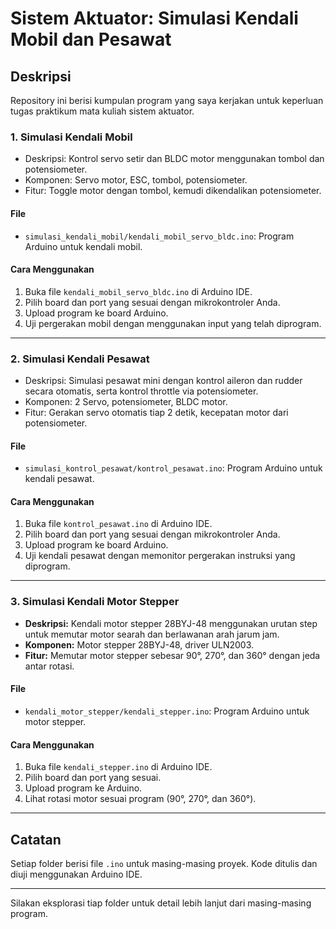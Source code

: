 # Sistem Aktuator: Simulasi Kendali Mobil dan Pesawat

## Deskripsi
Repository ini berisi kumpulan program yang saya kerjakan untuk keperluan tugas praktikum mata kuliah sistem aktuator.

### 1. Simulasi Kendali Mobil
- Deskripsi: Kontrol servo setir dan BLDC motor menggunakan tombol dan potensiometer.
- Komponen: Servo motor, ESC, tombol, potensiometer.
- Fitur: Toggle motor dengan tombol, kemudi dikendalikan potensiometer.

#### File
- `simulasi_kendali_mobil/kendali_mobil_servo_bldc.ino`: Program Arduino untuk kendali mobil.

#### Cara Menggunakan
1. Buka file `kendali_mobil_servo_bldc.ino` di Arduino IDE.
2. Pilih board dan port yang sesuai dengan mikrokontroler Anda.
3. Upload program ke board Arduino.
4. Uji pergerakan mobil dengan menggunakan input yang telah diprogram.

---

### 2. Simulasi Kendali Pesawat
- Deskripsi: Simulasi pesawat mini dengan kontrol aileron dan rudder secara otomatis, serta kontrol throttle via potensiometer.
- Komponen: 2 Servo, potensiometer, BLDC motor.
- Fitur: Gerakan servo otomatis tiap 2 detik, kecepatan motor dari potensiometer.

#### File
- `simulasi_kontrol_pesawat/kontrol_pesawat.ino`: Program Arduino untuk kendali pesawat.

#### Cara Menggunakan
1. Buka file `kontrol_pesawat.ino` di Arduino IDE.
2. Pilih board dan port yang sesuai dengan mikrokontroler Anda.
3. Upload program ke board Arduino.
4. Uji kendali pesawat dengan memonitor pergerakan instruksi yang diprogram.

---

### 3. Simulasi Kendali Motor Stepper
- **Deskripsi:** Kendali motor stepper 28BYJ-48 menggunakan urutan step untuk memutar motor searah dan berlawanan arah jarum jam.
- **Komponen:** Motor stepper 28BYJ-48, driver ULN2003.
- **Fitur:** Memutar motor stepper sebesar 90°, 270°, dan 360° dengan jeda antar rotasi.

#### File
- `kendali_motor_stepper/kendali_stepper.ino`: Program Arduino untuk motor stepper.

#### Cara Menggunakan
1. Buka file `kendali_stepper.ino` di Arduino IDE.
2. Pilih board dan port yang sesuai.
3. Upload program ke Arduino.
4. Lihat rotasi motor sesuai program (90°, 270°, dan 360°).

---

## Catatan
Setiap folder berisi file `.ino` untuk masing-masing proyek. Kode ditulis dan diuji menggunakan Arduino IDE.

---

Silakan eksplorasi tiap folder untuk detail lebih lanjut dari masing-masing program.
